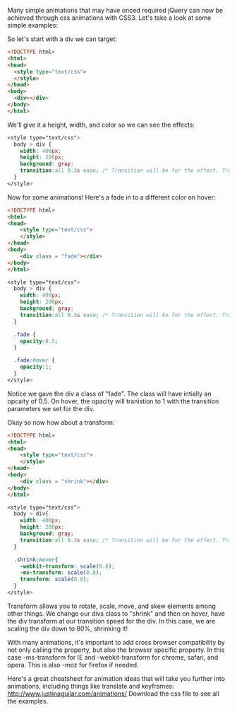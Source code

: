 Many simple animations that may have onced required jQuery can now be achieved through css animations with CSS3. Let's take a look at some simple examples:

So let's start with a div we can target:
``` html
<!DOCTYPE html>
<html>
<head>
  <style type="text/css">
  </style>
</head>
<body>
  <div></div>
</body>
</html>
```

We'll give it a height, width, and color so we can see the effects:

``` css
<style type="text/css">
  body > div {
    width: 400px;
    height: 200px;
    background: gray;
    transition:all 0.3s ease; /* Transition will be for the effect. Tranistion all properties at a speed of 0.3 seconds with the default ease value for timing. */
  }
</style>
```

Now for some animations! Here's a fade in to a different color on hover:

``` html
<!DOCTYPE html>
<html>
<head>
    <style type="text/css">
    </style>
</head>
<body>
    <div class = "fade"></div>
</body>
</html>
```

``` css
<style type="text/css">
  body > div {
    width: 400px;
    height: 200px;
    background: gray;
    transition:all 0.3s ease; /* Transition will be for the effect. Tranistion all properties at a speed of 0.3 seconds with the default ease value for timing. */
  }

  .fade {
    opacity:0.5;
  }

  .fade:hover {
    opacity:1;
  }
</style>
```

Notice we gave the div a class of "fade". The class will have intially an opcaity of 0.5. On hover, the opacity will tranistion to 1 with the transition parameters we set for the div.

Okay so now how about a transform:

``` html
<!DOCTYPE html>
<html>
<head>
    <style type="text/css">
    </style>
</head>
<body>
    <div class = "shrink"></div>
</body>
</html>
```

``` css
<style type="text/css">
  body > div{
    width: 400px;
    height: 200px;
    background: gray;
    transition:all 0.3s ease; /* Transition will be for the effect. Tranistion all properties at a speed of 0.3 seconds with the default ease value for timing. */
  }

  .shrink:hover{
    -webkit-transform: scale(0.8);
    -ms-transform: scale(0.8);
    transform: scale(0.8);
  }
</style>
```

Transform allows you to rotate, scale, move, and skew elements among other things. We change our divs class to "shrink" and then on hover, have the div transform at our transition speed for the div. In this case, we are scaling the div down to 80%, shrinking it!

With many animations, it's important to add cross browser compatibility by not only calling the property, but also the browser specific property. In this case -ms-transform for IE and -webkit-transform for chrome, safari, and opera. This is also -moz for firefox if needed.

Here's a great cheatsheet for animation ideas that will take you further into animations, including things like translate and keyframes: http://www.justinaguilar.com/animations/
Download the css file to see all the examples.
